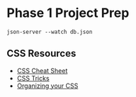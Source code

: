 # Phase 1 Project Prep

`json-server --watch db.json`

## CSS Resources
- [CSS Cheat Sheet](https://htmlcheatsheet.com/css/)
- [CSS Tricks](https://css-tricks.com/)
- [Organizing your CSS](https://developer.mozilla.org/en-US/docs/Learn/CSS/Building_blocks/Organizing)
